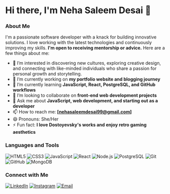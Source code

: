# Hi there, I'm Neha Saleem Desai 👋

### About Me
I'm a passionate software developer with a knack for building innovative solutions. I love working with the latest technologies and continuously improving my skills. **I'm open to receiving mentorship or advice.** Here are a few things about me:

- 👀 I’m interested in discovering new cultures, exploring creative design, and connecting with like-minded individuals who share a passion for personal growth and storytelling.
- 🔭 I’m currently working on **my portfolio website and blogging journey**
- 🌱 I’m currently learning **JavaScript, React, PostgreSQL, and GitHub workflows**
- 👯 I’m looking to collaborate on **front-end web development projects**
- 💬 Ask me about **JavaScript, web development, and starting out as a developer**
- 📫 How to reach me: **[nehasaleemdesai99@gmail.com]**
- 😄 Pronouns: She/Her
- ⚡ Fun fact: **I love Dostoyevsky's works and enjoy retro gaming aesthetics**

### Languages and Tools
![HTML5](https://img.shields.io/badge/-HTML5-E34F26?style=flat&logo=html5&logoColor=white)
![CSS3](https://img.shields.io/badge/-CSS3-1572B6?style=flat&logo=css3&logoColor=white)
![JavaScript](https://img.shields.io/badge/-JavaScript-F7DF1E?style=flat&logo=javascript&logoColor=black)
![React](https://img.shields.io/badge/-React-61DAFB?style=flat&logo=react&logoColor=black)
![Node.js](https://img.shields.io/badge/-Node.js-339933?style=flat&logo=nodedotjs&logoColor=white)
![PostgreSQL](https://img.shields.io/badge/-PostgreSQL-336791?style=flat&logo=postgresql&logoColor=white)
![Git](https://img.shields.io/badge/-Git-F05032?style=flat&logo=git&logoColor=white)
![GitHub](https://img.shields.io/badge/-GitHub-181717?style=flat&logo=github&logoColor=white)
![MongoDB](https://img.shields.io/badge/-MongoDB-47A248?style=flat&logo=mongodb&logoColor=white)

### Connect with Me
[![LinkedIn](https://img.shields.io/badge/-LinkedIn-0077B5?style=flat&logo=Linkedin&logoColor=white)](https://www.linkedin.com/in/nehasaleemdesai)
[![Instagram](https://img.shields.io/badge/-Instagram-E4405F?style=flat&logo=Instagram&logoColor=white)](https://www.instagram.com/itsbeuh)
[![Email](https://img.shields.io/badge/-Email-D14836?style=flat&logo=Gmail&logoColor=white)](mailto:your-email@example.com)


